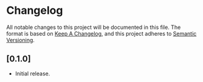 # Changelog

All notable changes to this project will be documented in this file. The
format is based on [Keep A
Changelog](https://keepachangelog.com/en/1.1.0/), and this project
adheres to [Semantic Versioning](https://semver.org/spec/v2.0.0.html).

## \[0.1.0\]

- Initial release.

